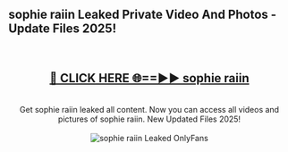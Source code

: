 <h2>sophie raiin Leaked Private Video And Photos - Update Files 2025!</h2>
<br>
<div align="center">
<h2><a href="https://betterlinks.top/A2PfLJ" rel="nofollow">🔴 CLICK HERE 🌐==►► sophie raiin</a></h2>
<br>
Get sophie raiin leaked all content. Now you can access all videos and pictures of sophie raiin. New Updated Files 2025!
<br>
<br>
<a href="https://betterlinks.top/A2PfLJ" rel="nofollow" data-target="animated-image.originalLink"><img src="https://i.imgur.com/dJHk4Zq.gif" alt="sophie raiin Leaked  OnlyFans" style="max-width: 100%; display: inline-block;" data-target="animated-image.originalImage"></a>
</div>
<br>